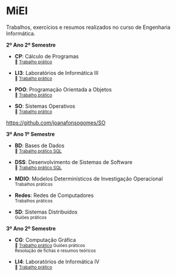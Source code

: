 # MiEI
Trabalhos, exercícios e resumos realizados no curso de Engenharia Informática.

**2º Ano 2º Semestre**
- **CP**: Cálculo de Programas \
<sub> :pushpin: [Trabalho prático](https://github.com/joanafonsogomes/CP) </sub>

- **LI3**: Laboratórios de Informática III \
<sub> :pushpin: [Trabalho prático](https://github.com/joanafonsogomes/LI3) </sub>

- **POO**: Programação Orientada a Objetos \
<sub> :pushpin: [Trabalho prático](https://github.com/joanafonsogomes/POO) </sub>

- **SO**: Sistemas Operativos \
<sub> :pushpin: [Trabalho prático](https://github.com/joanafonsogomes/SO) </sub>

https://github.com/joanafonsogomes/SO

**3º Ano 1º Semestre**
- **BD**: Bases de Dados \
<sub> :pushpin: [Trabalho prático SQL](https://github.com/joanafonsogomes/BD_SQL) </sub>

- **DSS**: Desenvolvimento de Sistemas de Software \
<sub> :pushpin: [Trabalho prático SQL](https://github.com/joanafonsogomes/DSS) </sub>

- **MDIO**: Modelos Determinísticos de Investigação Operacional \
<sub> Trabalhos práticos</sub>

- **Redes**: Redes de Computadores \
<sub>Trabalhos práticos</sub>

- **SD**: Sistemas Distribuídos \
<sub>Guiões práticos </sub>  

**3º Ano 2º Semestre**
- **CG**: Computação Gráfica \
<sub> :pushpin: [Trabalho prático](https://github.com/joanafonsogomes/CG) </sub>
<sub>Guiões práticos</sub>  
<sub>Resolução de fichas e resumos teóricos</sub>

- **LI4**: Laboratórios de Informática IV \
<sub> :pushpin: [Trabalho prático](https://github.com/joanafonsogomes/LI4) </sub>
